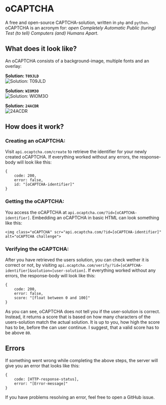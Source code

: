 # oCAPTCHA

A free and open-source CAPTCHA-solution, written in `php` and `python`. oCAPTCHA is an acronym for: _open Completely Automatic Public (turing) Test (to tell) Computers (and) Humans Apart_.

## What does it look like?

An oCAPTCHA consists of a background-image, multiple fonts and an overlay:

**Solution: `T09JLD`**  
![Solution: T09JLD](https://i.ibb.co/zNp2tLk/72d3b7d7e10920f31b590d31e99e596202567f8d32bc3a6c7c53c4f70861291a-T09-JLD.png)  

**Solution: `WIOM3O`**  
![Solution: WIOM3O](https://i.ibb.co/54WJYvj/37138a1efd75e88dca72283111096b236e6599e752e47904e6d1be16be168301-WIOM3-O.png)  

**Solution: `24ACDR`**  
![24ACDR](https://i.ibb.co/nsPmjjh/b766d51885c21d200b81fa9f5bcfc2a62d63a0b1888885e83d2a7cb47b87afdf-24-ACDR.png)  

## How does it work?

### Creating an oCAPTCHA:

Visit `api.ocaptcha.com/create` to retrieve the identifier for your newly created oCAPTCHA. If everything worked without any errors, the response-body will look like this:

```
{
	code: 200,
	error: false,
	id: "[oCAPTCHA-identifier]"
}
```

### Getting the oCAPTCHA:

You access the oCAPTCHA at `api.ocaptcha.com/?id=[oCAPTCHA-identifier]`. Embedding an oCAPTCHA in basic HTML can look something like this:

```
<img class="oCAPTCHA" scr="api.ocaptcha.com/?id=[oCAPTCHA-identifier]" alt="oCAPTCHA challenge">
```

### Verifying the oCAPTCHA:

After you have retrieved the users solution, you can check wether it is correct or not, by visiting `api.ocaptcha.com/verify/?id=[oCAPTCHA-identifier]&solution=[user-solution]`. If everything worked without any errors, the response-body will look like this:

```
{
	code: 200,
	error: false,
	score: "[float between 0 and 100]"
}
```

As you can see, oCAPTCHA does not tell you if the user-solution is correct. Instead, it returns a score that is based on how many characters of the users-solution match the actual solution. It is up to you, how high the score has to be, before the can user continue. I suggest, that a valid score has to be above `80`.

## Errors

If something went wrong while completing the above steps, the server will give you an error that looks like this:

```
{
	code: [HTTP-response-status],
	error: "[Error-message]"
}
```

If you have problems resolving an error, feel free to open a GitHub issue.
